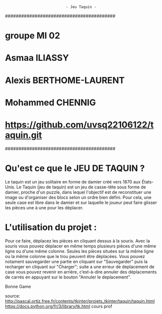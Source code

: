                                 - Jeu Taquin -

#########################################
# groupe MI 02
# Asmaa ILIASSY
# Alexis BERTHOME-LAURENT
# Mohammed CHENNIG
# https://github.com/uvsq22106122/taquin.git
#########################################


# Qu'est ce que le JEU DE TAQUIN ?

 Le taquin est un jeu solitaire en forme de damier créé vers 1870 aux États-Unis. Le Taquin (jeu de taquin) est un jeu de casse-tête sous forme de damier, proche d'un puzzle, dans lequel l'objectif est de reconstituer une image ou d'organiser des blocs selon un ordre bien défini. Pour cela, une seule case est libre dans le damier et sur laquelle le joueur peut faire glisser les pièces une à une pour les déplacer.

# L'utilisation du projet :

Pour ce faire, déplacez les pièces en cliquant dessus à la souris. Avec la souris vous pouvez déplacer en même temps plusieurs pièces d'une même ligne ou d'une même colonne. Seules les pièces situées sur la même ligne ou la même colonne que le trou peuvent être déplacées. 
Vous pouvez notament sauvegarder une partie en cliquant sur "Sauvegarder" puis la recharger en cliquant sur "Charger"; suite a une erreur de deplacement de case vous pouvez revenir en arrière, c’est-à-dire annuler des déplacements de carrés en appuyant sur le bouton "Annuler le deplacement".

Bonne Game 

source: http://pascal.ortiz.free.fr/contents/tkinter/projets_tkinter/taquin/taquin.html
        https://docs.python.org/fr/3/library/tk.html
        cours prof
